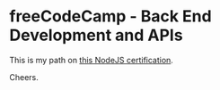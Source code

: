 # freeCodeCamp - Back End Development and APIs

This is my path on [this NodeJS certification](https://www.freecodecamp.org/learn/back-end-development-and-apis/).


Cheers.

